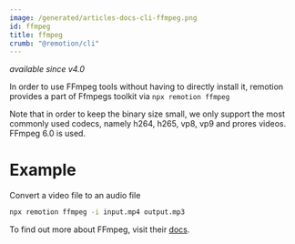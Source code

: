 ```yaml
---
image: /generated/articles-docs-cli-ffmpeg.png
id: ffmpeg
title: ffmpeg
crumb: "@remotion/cli"
---
```


_available since v4.0_

In order to use FFmpeg tools without having to directly install it, remotion provides a part of Ffmpegs toolkit via `npx remotion ffmpeg`

Note that in order to keep the binary size small, we only support the most commonly used codecs, namely h264, h265, vp8, vp9 and prores videos. FFmpeg 6.0 is used.

# Example

Convert a video file to an audio file

```bash
npx remotion ffmpeg -i input.mp4 output.mp3
```

To find out more about FFmpeg, visit their [docs](https://ffmpeg.org/documentation.html).
